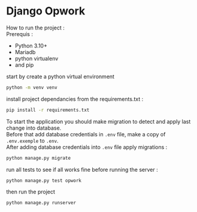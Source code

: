 # Django Opwork

How to run the project :  
Prerequis :
- Python 3.10+
- Mariadb
- python virtualenv
- and pip

start by create a python virtual environment  
```bash
python -m venv venv 
```
install project dependancies from the requirements.txt :
```bash
pip install -r requirements.txt
```
To start the application you should make migration to detect and apply last change into database.  
Before that add database credentials in `.env` file, make a copy of `.env.exemple` to `.env`.  
After adding database credentials into `.env` file apply migrations :
```bash
python manage.py migrate
```
run all tests to see if all works fine before running the server : 
```bash
python manage.py test opwork
```
then run the project 
```bash
python manage.py runserver
```
